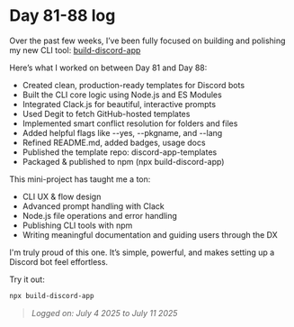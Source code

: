 # Day 81-88 log

Over the past few weeks, I’ve been fully focused on building and polishing my new CLI tool: [build-discord-app](https://www.npmjs.com/package/build-discord-app)

Here’s what I worked on between Day 81 and Day 88:
- Created clean, production-ready templates for Discord bots
- Built the CLI core logic using Node.js and ES Modules
- Integrated Clack.js for beautiful, interactive prompts
- Used Degit to fetch GitHub-hosted templates
- Implemented smart conflict resolution for folders and files
- Added helpful flags like --yes, --pkgname, and --lang
- Refined README.md, added badges, usage docs
- Published the template repo: discord-app-templates
- Packaged & published to npm (npx build-discord-app)

This mini-project has taught me a ton:
- CLI UX & flow design
- Advanced prompt handling with Clack
- Node.js file operations and error handling
- Publishing CLI tools with npm
- Writing meaningful documentation and guiding users through the DX

I'm truly proud of this one.
It’s simple, powerful, and makes setting up a Discord bot feel effortless.

Try it out:

```bash
npx build-discord-app
```

> *Logged on: July 4 2025 to July 11 2025*